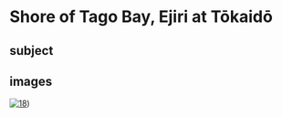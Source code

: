 # Shore of Tago Bay, Ejiri at Tōkaidō

## subject

## images

[![18](https://upload.wikimedia.org/wikipedia/commons/thumb/5/5a/Shore_of_Tago_Bay%2C_Ejiri_at_Tokaido.jpg/290px-Shore_of_Tago_Bay%2C_Ejiri_at_Tokaido.jpg)](https://en.wikipedia.org/wiki/File:Shore_of_Tago_Bay%2C_Ejiri_at_Tokaido.jpg))
